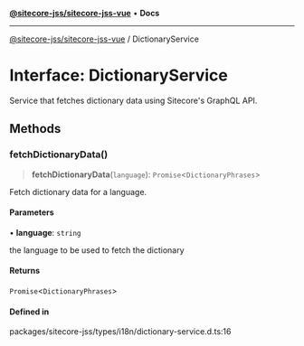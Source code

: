 [**@sitecore-jss/sitecore-jss-vue**](../README.md) • **Docs**

***

[@sitecore-jss/sitecore-jss-vue](../README.md) / DictionaryService

# Interface: DictionaryService

Service that fetches dictionary data using Sitecore's GraphQL API.

## Methods

### fetchDictionaryData()

> **fetchDictionaryData**(`language`): `Promise`\<`DictionaryPhrases`\>

Fetch dictionary data for a language.

#### Parameters

• **language**: `string`

the language to be used to fetch the dictionary

#### Returns

`Promise`\<`DictionaryPhrases`\>

#### Defined in

packages/sitecore-jss/types/i18n/dictionary-service.d.ts:16
